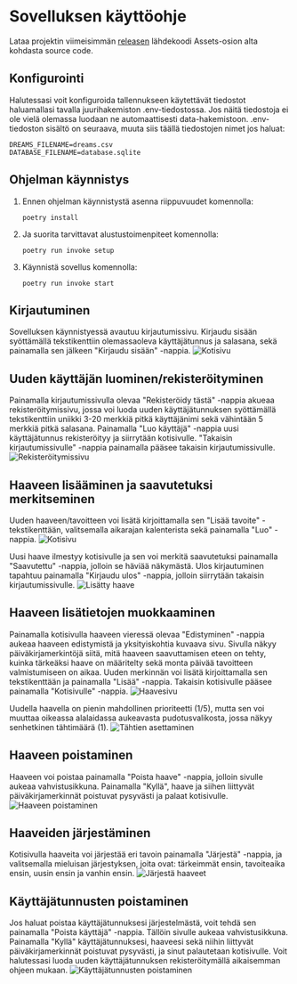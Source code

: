 # Sovelluksen käyttöohje
Lataa projektin viimeisimmän [releasen](https://github.com/aadnw/ot-harjoitustyo/releases/tag/viikko6) lähdekoodi Assets-osion alta kohdasta source code.

## Konfigurointi
Halutessasi voit konfiguroida tallennukseen käytettävät tiedostot haluamallasi tavalla juurihakemiston .env-tiedostossa. Jos näitä tiedostoja ei ole vielä olemassa luodaan ne automaattisesti data-hakemistoon. .env-tiedoston sisältö on seuraava, muuta siis täällä tiedostojen nimet jos haluat:
```
DREAMS_FILENAME=dreams.csv
DATABASE_FILENAME=database.sqlite
```

## Ohjelman käynnistys

1. Ennen ohjelman käynnistystä asenna riippuvuudet komennolla:
   ```
   poetry install
   ```
2. Ja suorita tarvittavat alustustoimenpiteet komennolla:
   ```
   poetry run invoke setup
   ```
3. Käynnistä sovellus komennolla:
   ```
   poetry run invoke start
   ```

## Kirjautuminen
Sovelluksen käynnistyessä avautuu kirjautumissivu. Kirjaudu sisään syöttämällä tekstikenttiin olemassaoleva käyttäjätunnus ja salasana, sekä painamalla sen jälkeen "Kirjaudu sisään" -nappia.
![Kotisivu](https://github.com/user-attachments/assets/fd4fa633-b548-4d14-ae01-3c9f42cc3eff)

## Uuden käyttäjän luominen/rekisteröityminen
Painamalla kirjautumissivulla olevaa "Rekisteröidy tästä" -nappia akueaa rekisteröitymissivu, jossa voi luoda uuden käyttäjätunnuksen syöttämällä tekstikenttiin uniikki 3-20 merkkiä pitkä käyttäjänimi sekä vähintään 5 merkkiä pitkä salasana.
Painamalla "Luo käyttäjä" -nappia uusi käyttäjätunnus rekisteröityy ja siirrytään kotisivulle.
"Takaisin kirjautumissivulle" -nappia painamalla pääsee takaisin kirjautumissivulle.
![Rekisteröitymissivu](https://github.com/user-attachments/assets/13995764-4c8f-4b9d-976c-4fc6003bfa7a)

## Haaveen lisääminen ja saavutetuksi merkitseminen
Uuden haaveen/tavoitteen voi lisätä kirjoittamalla sen "Lisää tavoite" -tekstikenttään, valitsemalla aikarajan kalenterista sekä painamalla "Luo" -nappia. 
![Kotisivu](https://github.com/user-attachments/assets/950f2910-5c47-4187-af8a-004315da7aa7)

Uusi haave ilmestyy kotisivulle ja sen voi merkitä saavutetuksi painamalla "Saavutettu" -nappia, jolloin se häviää näkymästä.
Ulos kirjautuminen tapahtuu painamalla "Kirjaudu ulos" -nappia, jolloin siirrytään takaisin kirjautumissivulle.
![Lisätty haave](https://github.com/user-attachments/assets/db6cabac-923b-4962-9c7a-bf9a64cd9f40)

## Haaveen lisätietojen muokkaaminen
Painamalla kotisivulla haaveen vieressä olevaa "Edistyminen" -nappia aukeaa haaveen edistymistä ja yksityiskohtia kuvaava sivu. Sivulla näkyy päiväkirjamerkintöjä siitä, mitä haaveen saavuttamisen eteen on tehty, kuinka tärkeäksi haave on määritelty sekä monta päivää tavoitteen valmistumiseen on aikaa. Uuden merkinnän voi lisätä kirjoittamalla sen tekstikenttään ja painamalla "Lisää" -nappia. Takaisin kotisivulle pääsee painamalla "Kotisivulle" -nappia.
![Haavesivu](https://github.com/user-attachments/assets/63959a60-1759-4282-bbca-73faa9de95ca)

Uudella haavella on pienin mahdollinen prioriteetti (1/5), mutta sen voi muuttaa oikeassa alalaidassa aukeavasta pudotusvalikosta, jossa näkyy senhetkinen tähtimäärä (1).
![Tähtien asettaminen](https://github.com/user-attachments/assets/0a2b1cb4-b35c-4219-933b-b860c558b814)

## Haaveen poistaminen
Haaveen voi poistaa painamalla "Poista haave" -nappia, jolloin sivulle aukeaa vahvistusikkuna. Painamalla "Kyllä", haave ja siihen liittyvät päiväkirjamerkinnät poistuvat pysyvästi ja palaat kotisivulle. 
![Haaveen poistaminen](https://github.com/user-attachments/assets/33d924a2-3ce4-41d3-9f08-c94021e39574)

## Haaveiden järjestäminen
Kotisivulla haaveita voi järjestää eri tavoin painamalla "Järjestä" -nappia, ja valitsemalla mieluisan järjestyksen, joita ovat: tärkeimmät ensin, tavoiteaika ensin, uusin ensin ja vanhin ensin.
![Järjestä haaveet](https://github.com/user-attachments/assets/9caaf320-55d5-4abc-880c-079b2fc05e77)

## Käyttäjätunnusten poistaminen
Jos haluat poistaa käyttäjätunnuksesi järjestelmästä, voit tehdä sen painamalla "Poista käyttäjä" -nappia. Tällöin sivulle aukeaa vahvistusikkuna. Painamalla "Kyllä" käyttäjätunnuksesi, haaveesi sekä niihin liittyvät päiväkirjamerkinnät poistuvat pysyvästi, ja sinut palautetaan kotisivulle. Voit halutessasi luoda uuden käyttäjätunnuksen rekisteröitymällä aikaisemman ohjeen mukaan.
![Käyttäjätunnusten poistaminen](https://github.com/user-attachments/assets/e72a5d63-3e7e-44b6-b46b-b8254266dc76)
